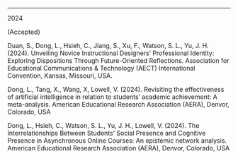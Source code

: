 ---
2024

(Accepted​)

Duan, S., Dong, L., Hsieh, C., Jiang, S., Xu, F., Watson, S. L., Yu, J. H. (2024). Unveiling Novice Instructional Designers’ Professional Identity: Exploring Dispositions Through Future-Oriented Reflections. Association for Educational Communications & Technology (AECT) International Convention, Kansas, Missouri, USA.

Dong, L., Tang, X., Wang, X, Lowell, V. (2024). Revisiting the effectiveness of artificial intelligence in relation to students’ academic achievement: A meta-analysis. American Educational Research Association (AERA), Denvor, Colorado, USA

Dong, L., Hsieh, C., Watson, S. L., Yu, J. H., Lowell, V. (2024). The Interrelationships Between Students’ Social Presence and Cognitive Presence in Asynchronous Online Courses: An epistemic network analysis. American Educational Research Association (AERA), Denvor, Colorado, USA  



